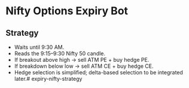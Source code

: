 # Nifty Options Expiry Bot

## Strategy
- Waits until 9:30 AM.
- Reads the 9:15–9:30 Nifty 50 candle.
- If breakout above high → sell ATM PE + buy hedge PE.
- If breakdown below low → sell ATM CE + buy hedge CE.
- Hedge selection is simplified; delta-based selection to be integrated later.# expiry-nifty-strategy
